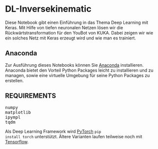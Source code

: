 # DL-Inversekinematic


Diese Notebook gibt einen Einführung in das Thema Deep Learning mit Keras. 
Mit Hilfe von tiefen neuronalen Netzen lösen wir die Rückwärtstransformation für den YouBot von KUKA.
Dabei zeigen wir wie ein solches Netz mit Keras erzeugt wird und wie man es trainiert.

## Anaconda

Zur Ausführung dieses Notebooks können Sie [Anaconda](https://docs.anaconda.com/anaconda/install/) installieren. Anaconda bietet den Vorteil Python Packages leicht zu installieren und zu managen, sowie eine virtuelle Umgebung für seine Python Packages zu erstellen.

## REQUIREMENTS

<pre>numpy
matplotlib
ipympl
tqdm
</pre>

Als Deep Learning Framework wird [PyTorch](https://pytorch.org/get-started/locally/) <code>pip install torch</code> unterstützt. Ältere Varianten laufen teilweise noch mit [Tensorflow](https://www.tensorflow.org/install/pip).

